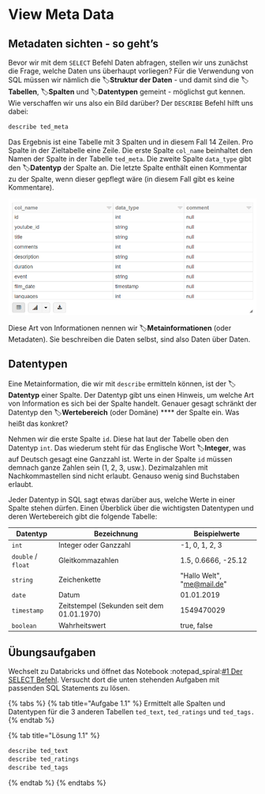 # View Meta Data

## Metadaten sichten - so geht’s

Bevor wir mit dem `SELECT` Befehl Daten abfragen, stellen wir uns zunächst die Frage, welche Daten uns überhaupt vorliegen? Für die Verwendung von SQL müssen wir nämlich die :label:**Struktur der Daten** - und damit sind die :label:**Tabellen**, :label:**Spalten** und :label:**Datentypen** gemeint - möglichst gut kennen. Wie verschaffen wir uns also ein Bild darüber? Der `DESCRIBE` Befehl hilft uns dabei:

```sql
describe ted_meta
```

Das Ergebnis ist eine Tabelle mit 3 Spalten und in diesem Fall 14 Zeilen. Pro Spalte in der Zieltabelle eine Zeile. Die erste Spalte `col_name` beinhaltet den Namen der Spalte in der Tabelle `ted_meta`. Die zweite Spalte `data_type` gibt den :label:**Datentyp** der Spalte an. Die letzte Spalte enthält einen Kommentar zu der Spalte, wenn dieser gepflegt wäre (in diesem Fall gibt es keine Kommentare).

![Das Ergebnis des DESCRIBE Befehls hat 3 Spalten.](<../../../.gitbook/assets/image (20).png>)

Diese Art von Informationen nennen wir :label:**Metainformationen** (oder Metadaten). Sie beschreiben die Daten selbst, sind also Daten über Daten.

## Datentypen

Eine Metainformation, die wir mit `describe` ermitteln können, ist der :label:**Datentyp** einer Spalte. Der Datentyp gibt uns einen Hinweis, um welche Art von Information es sich bei der Spalte handelt. Genauer gesagt schränkt der Datentyp den :label:**Wertebereich** (oder Domäne) **** der Spalte ein. Was heißt das konkret?

Nehmen wir die erste Spalte `id`. Diese hat laut der Tabelle oben den Datentyp `int`. Das wiederum steht für das Englische Wort :label:**Integer**, was auf Deutsch gesagt eine Ganzzahl ist. Werte in der Spalte `id` müssen demnach ganze Zahlen sein (1, 2, 3, usw.). Dezimalzahlen mit Nachkommastellen sind nicht erlaubt. Genauso wenig sind Buchstaben erlaubt.

Jeder Datentyp in SQL sagt etwas darüber aus, welche Werte in einer Spalte stehen dürfen. Einen Überblick über die wichtigsten Datentypen und deren Wertebereich gibt die folgende Tabelle:

| Datentyp           | Bezeichnung                                | Beispielwerte              |
| ------------------ | ------------------------------------------ | -------------------------- |
| `int`              | Integer oder Ganzzahl                      | -1, 0, 1, 2, 3             |
| `double` / `float` | Gleitkommazahlen                           | 1.5, 0.6666, -25.12        |
| `string`           | Zeichenkette                               | "Hallo Welt", "me@mail.de" |
| `date`             | Datum                                      | 01.01.2019                 |
| `timestamp`        | Zeitstempel (Sekunden seit dem 01.01.1970) | 1549470029                 |
| `boolean`          | Wahrheitswert                              | true, false                |

## Übungsaufgaben

Wechselt zu Databricks und öffnet das Notebook :notepad\_spiral:[#1 Der SELECT Befehl](https://winf-hsos.github.io/databricks-notebooks/sql-tutorial/1\_Der\_SELECT\_Befehl.html). Versucht dort die unten stehenden Aufgaben mit passenden SQL Statements zu lösen.

{% tabs %}
{% tab title="Aufgabe 1.1" %}
Ermittelt alle Spalten und Datentypen für die 3 anderen Tabellen `ted_text`, `ted_ratings` und `ted_tags.`
{% endtab %}

{% tab title="Lösung 1.1" %}
```sql
describe ted_text
describe ted_ratings
describe ted_tags
```
{% endtab %}
{% endtabs %}
